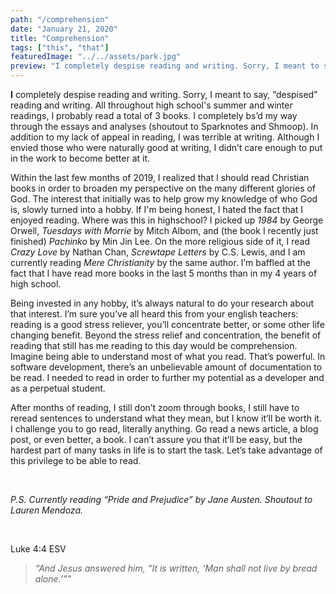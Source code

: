 ```yaml
---
path: "/comprehension"
date: "January 21, 2020"
title: "Comprehension"
tags: ["this", "that"]
featuredImage: "../../assets/park.jpg"
preview: "I completely despise reading and writing. Sorry, I meant to say, “despised” reading and writing..."
---
```


<b class="first-letter">I</b> completely despise reading and writing. Sorry, I meant to say, “despised” reading and writing.
All throughout high school's summer and winter readings, I probably read a total of 3 books. I completely bs’d my way through the essays and analyses (shoutout to Sparknotes and Shmoop). In addition to my lack of appeal in reading, I was terrible at writing. Although I envied those who were naturally good at writing, I didn’t care enough to put in the work to become better at it.

Within the last few months of 2019, I realized that I should read Christian books in order to broaden my perspective on the many different glories of God. The interest that initially was to help grow my knowledge of who God is, slowly turned into a hobby. If I'm being honest, I hated the fact that I enjoyed reading. Where was this in highschool? I picked up _1984_ by George Orwell, _Tuesdays with Morrie_  by Mitch Albom, and (the book I recently just finished) _Pachinko_ by Min Jin Lee. On the more religious side of it, I read _Crazy Love_ by Nathan Chan, _Screwtape Letters_ by C.S. Lewis, and I am currently reading _Mere Christianity_ by the same author. I’m baffled at the fact that I have read more books in the last 5 months than in my 4 years of high school.

Being invested in any hobby, it’s always natural to do your research about that interest. I’m sure you’ve all heard this from your english teachers: reading is a good stress reliever, you’ll concentrate better, or some other life changing benefit. Beyond the stress relief and concentration, the benefit of reading that still has me reading to this day would be comprehension. Imagine being able to understand most of what you read. That’s powerful. In software development, there’s an unbelievable amount of documentation to be read. I needed to read in order to further my potential as a developer and as a perpetual student.

After months of reading, I still don’t zoom through books, I still have to reread sentences to understand what they mean, but I know it’ll be worth it. I challenge you to go read, literally anything. Go read a news article, a blog post, or even better, a book. I can’t assure you that it’ll be easy, but the hardest part of many tasks in life is to start the task. Let’s take advantage of this privilege to be able to read.

<br/>

_P.S.
Currently reading “Pride and Prejudice” by Jane Austen. Shoutout to Lauren Mendoza._

<br/>

Luke 4:4 ESV
>_“And Jesus answered him, “It is written, ‘Man shall not live by bread alone.’”"_
